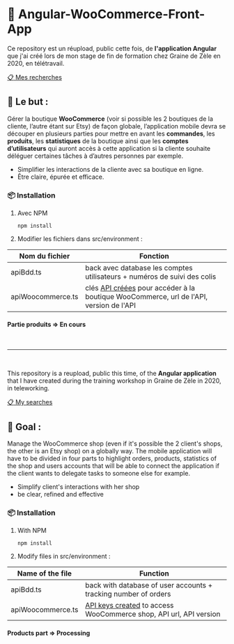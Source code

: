 # :iphone: Angular-WooCommerce-Front-App

Ce repository est un réupload, public cette fois, de **l'application Angular** que j'ai créé lors de mon stage de fin de formation chez Graine de Zèle en 2020, en télétravail.

[:clipboard: Mes recherches](https://start.me/p/nRg0pn/dwwm-stage-cindy)

 ## :round_pushpin: Le but :

Gérer la boutique **WooCommerce** (voir si possible les 2 boutiques de la cliente, l’autre étant sur Etsy) de façon globale, l’application mobile devra se découper en plusieurs parties pour mettre en avant les **commandes**, les **produits**, les **statistiques** de la boutique ainsi que les **comptes d’utilisateurs** qui auront accès à cette application si la cliente souhaite déléguer certaines tâches à d’autres personnes par exemple.

- Simplifier les interactions de la cliente avec sa boutique en ligne. 
- Être claire, épurée et efficace.

###  :package: Installation
1. Avec NPM

    `
    npm install
    `
 

2. Modifier les fichiers dans src/environment :

|Nom du fichier     |Fonction       | 
|-------------------|---------------|
|apiBdd.ts          | back avec database les comptes utilisateurs + numéros de suivi des colis|
|apiWoocommerce.ts  | clés [API créées](https://docs.woocommerce.com/document/woocommerce-rest-api/) pour accéder à la boutique WooCommerce, url de l'API, version de l'API|

#### Partie produits => En cours

&nbsp;

---
&nbsp;


This repository is a reupload, public this time, of the **Angular application** that I have created during the training workshop in Graine de Zèle in 2020, in teleworking.

[:clipboard: My searches](https://start.me/p/nRg0pn/dwwm-stage-cindy)


## :round_pushpin: Goal : 

Manage the WooCommerce shop (even if it's possible the 2 client's shops, the other is an Etsy shop) on a globally way. The mobile application will have to be divided in four parts to highlight orders, products, statistics of the shop and users accounts that will be able to connect the application if the client wants to delegate tasks to someone else for example.

- Simplify client's interactions with her shop
- be clear, refined and effective

###  :package: Installation
1. With NPM

    `
    npm install
    `
 

2. Modify files in src/environment :

|Name of the file     |Function       | 
|-------------------|---------------|
|apiBdd.ts          | back with database of user accounts + tracking number of orders|
|apiWoocommerce.ts  | [API keys created](https://docs.woocommerce.com/document/woocommerce-rest-api/) to access WooCommerce shop, API url, API version|

#### Products part => Processing
